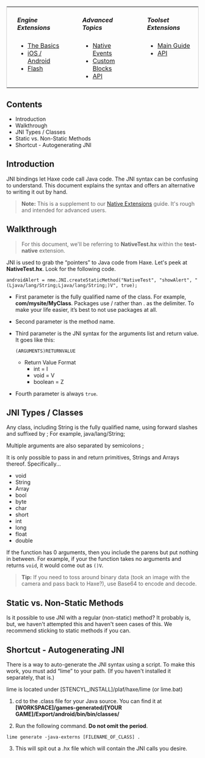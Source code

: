 <table style="border:1px solid #cccccc;"><tr>
<td width="8" style="border:0px;"></td>
<td width="180" valign="top" style="border:0px;">
<h5>Engine Extensions</h5>
<ul class="pedia-links">
<li><a href="http://www.stencyl.com/help/view/how-to-create-engine-extension/">The Basics</a></li>
<li><a href="http://www.stencyl.com/help/view/how-to-create-native-engine-extension/">iOS / Android</a></li>
<li><a href="http://www.stencyl.com/help/view/flash-extensions/">Flash</a></li>
</ul>
</td>
<td width="30" style="border:0px;"></td>
<td width="180" valign="top" style="border:0px;">
<h5>Advanced Topics</h5>
<ul class="pedia-links">
<li><a href="http://www.stencyl.com/help/view/native-events/">Native Events</a></li>
<li><a href="http://www.stencyl.com/help/view/adding-blocks/">Custom Blocks</a></li>
<li><a href="http://static.stencyl.com/api/33/">API</a></li>
</ul>
</td>
<td width="30" style="border:0px;"></td>
<td width="180" valign="top" style="border:0px;">
<h5>Toolset Extensions</h5>
<ul class="pedia-links">
<li><a href="http://www.stencyl.com/help/view/creating-extensions/">Main Guide</a></li>
<li><a href="http://api.stencyl.com/extensions/">API</a></li>
</ul>
</td>
</tr>
</table>


## Contents

* Introduction
* Walkthrough
* JNI Types / Classes
* Static vs. Non-Static Methods
* Shortcut - Autogenerating JNI
 

## Introduction

JNI bindings let Haxe code call Java code. The JNI syntax can be confusing to understand. This document explains the syntax and offers an alternative to writing it out by hand.

> **Note:** This is a supplement to our [Native Extensions](http://www.stencyl.com/help/view/how-to-create-native-engine-extension/) guide. It's rough and intended for advanced users.


## Walkthrough

> For this document, we'll be referring to **NativeTest.hx** within the **test-native** extension.

JNI is used to grab the “pointers” to Java code from Haxe. Let's peek at **NativeTest.hx**. Look for the following code.

```
androidAlert = nme.JNI.createStaticMethod("NativeTest", "showAlert", "(Ljava/lang/String;Ljava/lang/String;)V", true);
```

* First parameter is the fully qualified name of the class. For example, **com/mysite/MyClass**. Packages use / rather than . as the delimiter. To make your life easier, it’s best to not use packages at all.

* Second parameter is the method name.

* Third parameter is the JNI syntax for the arguments list and return value. It goes like this:

   ```
   (ARGUMENTS)RETURNVALUE
   ```
  * Return Value Format
    * int = I
    * void = V
    * boolean = Z

* Fourth parameter is always `true`.


## JNI Types / Classes

Any class, including String is the fully qualified name, using forward slashes and suffixed by ;
For example, java/lang/String;

Multiple arguments are also separated by semicolons ;

It is only possible to pass in and return primitives, Strings and Arrays thereof. Specifically...

* void
* String
* Array
* bool
* byte
* char
* short
* int
* long
* float
* double

If the function has 0 arguments, then you include the parens but put nothing in between. For example, if your the function takes no arguments and returns `void`, it would come out as `()V`.

> **Tip:** If you need to toss around binary data (took an image with the camera and pass back to Haxe?), use Base64 to encode and decode.


## Static vs. Non-Static Methods

Is it possible to use JNI with a regular (non-static) method? It probably is, but, we haven't attempted this and haven't seen cases of this. We recommend sticking to static methods if you can.


## Shortcut - Autogenerating JNI

There is a way to auto-generate the JNI syntax using a script. To make this work, you must add “lime” to your path. (If you haven't installed it separately, that is.)

lime is located under [STENCYL_INSTALL]/plaf/haxe/lime (or lime.bat)

1. cd to the .class file for your Java source. You can find it at **[WORKSPACE]/games-generated/[YOUR GAME]/Export/android/bin/bin/classes/**

2. Run the following command. **Do not omit the period**.

```
lime generate -java-externs [FILENAME_OF_CLASS] .
```

3. This will spit out a .hx file which will contain the JNI calls you desire.
